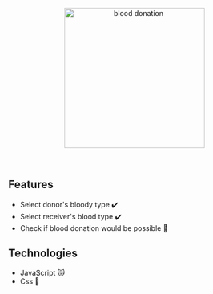 <p  align="center">
<img  src="https://media.giphy.com/media/XKTMEZ3abscosNZmJu/giphy.gif"  height="280" alt="blood donation">
</p>
<br/>


## Features
* Select donor's bloody type :heavy_check_mark:
* Select receiver's blood type :heavy_check_mark:
* Check if blood donation would be possible :muscle:

## Technologies
* JavaScript :heart_eyes_cat:
* Css :nail_care:
